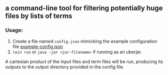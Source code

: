 ## a command-line tool for filtering potentially huge files by lists of terms

### Usage:
1. Create a file named `config.json` mimicking the example configuration file [example-config.json](https://github.com/matanster/file-filterer/blob/master/example-config.json)
2. `lein run` or `java -jar <jar-filename>` if running as an uberjar.

A cartesian product of the input files and term files will be run, producing its outputs to the output directory provided in the config file.

